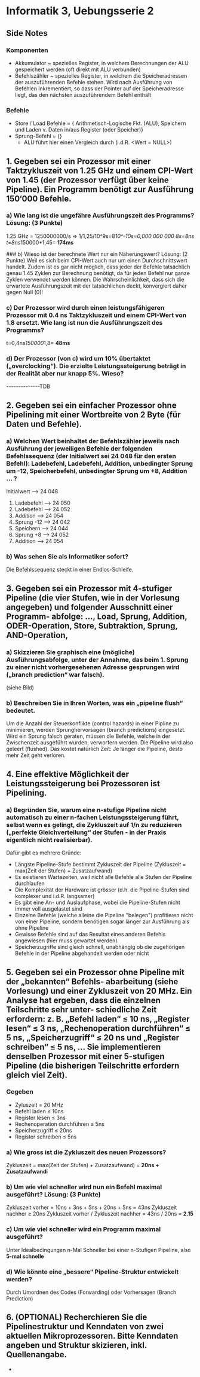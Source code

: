 # Informatik 3, Uebungsserie 2

## Side Notes

### Komponenten

- Akkumulator ~ spezielles Register, in welchem Berechnungen der ALU gespeichert werden (oft direkt mit ALU verbunden)
- Befehlszähler ~ spezielles Register, in welchem die Speicheradressen der auszuführenden Befehle stehen. Wird nach Ausführung von Befehlen inkrementiert, so dass der Pointer auf der Speicheradresse liegt, das den nächsten auszuführendem Befehl enthält 

### Befehle
- Store / Load Befehle = { Arithmetisch-Logische Fkt. (ALU), Speichern und Laden v. Daten in/aus Register (oder Speicher)}
- Sprung-Befehl = {}
    - ALU führt hier einen Vergleich durch (i.d.R. <Wert = NULL>)

## 1. Gegeben sei ein Prozessor mit einer Taktzykluszeit von 1.25 GHz und einem CPI-Wert von 1.45 (der Prozessor verfügt über keine Pipeline). Ein Programm benötigt zur Ausführung 150‘000 Befehle.

### a) Wie lang ist die ungefähre Ausführungszeit des Programms? Lösung: (3 Punkte)
1.25 GHz = 1250000000/s => 1/1,25/10^9s=8*10^-10s=0,000 000 000 8s=8ns  
t=8ns*150000*1,45= **174ms**  

### b) Wieso ist der berechnete Wert nur ein Näherungswert? Lösung: (2 Punkte)
Weil es sich beim CPI-Wert auch nur um einen Durchschnittswert handelt. Zudem ist es gar nicht möglich, dass jeder der Befehle tatsächlich genau 1.45 Zyklen zur Berechnung benötigt, da für jeden Befehl nur ganze Zyklen verwendet werden können. Die Wahrscheinlichkeit, dass sich die erwartete Ausführungszeit mit der tatsächlichen deckt, konvergiert daher gegen Null (0)!

### c) Der Prozessor wird durch einen leistungsfähigeren Prozessor mit 0.4 ns Taktzykluszeit und einem CPI-Wert von 1.8 ersetzt. Wie lang ist nun die Ausführungszeit des Programms?
t=0,4ns*150000*1,8= **48ms**

### d) Der Prozessor (von c) wird um 10% übertaktet („overclocking“). Die erzielte Leistungssteigerung beträgt in der Realität aber nur knapp 5%. Wieso?
--------------TDB

## 2. Gegeben sei ein einfacher Prozessor ohne Pipelining mit einer Wortbreite von 2 Byte (für Daten und Befehle).
### a) Welchen Wert beinhaltet der Befehlszähler jeweils nach Ausführung der jeweiligen Befehle der folgenden Befehlssequenz (der Initialwert sei 24 048 für den ersten Befehl): Ladebefehl, Ladebefehl, Addition, unbedingter Sprung um -12, Speicherbefehl, unbedingter Sprung um +8, Addition ... ?
Initialwert	--> 24 048
1. Ladebefehl	--> 24 050	
2. Ladebefehl	--> 24 052	
3. Addition	--> 24 054	
4. Sprung -12	--> 24 042	
5. Speichern	--> 24 044	
6. Sprung +8	--> 24 052	
7. Addition	--> 24 054	

### b) Was sehen Sie als Informatiker sofort?
Die Befehlssequenz steckt in einer Endlos-Schleife.

## 3. Gegeben sei ein Prozessor mit 4-stufiger Pipeline (die vier Stufen, wie in der Vorlesung angegeben) und folgender Ausschnitt einer Programm- abfolge: ..., Load, Sprung, Addition, ODER-Operation, Store, Subtraktion, Sprung, AND-Operation, 
### a) Skizzieren Sie graphisch eine (mögliche) Ausführungsabfolge, unter der Annahme, das beim 1. Sprung zu einer nicht vorhergesehenen Adresse gesprungen wird („branch prediction“ war falsch).
(siehe Bild)
### b) Beschreiben Sie in Ihren Worten, was ein „pipeline flush“ bedeutet.
Um die Anzahl der Steuerkonflikte (control hazards) in einer Pipline zu minimieren, werden Sprunghervorsagen (branch predictions) eingesetzt. Wird ein Sprung falsch geraten, müssen die Befehle, welche in der Zwischenzeit ausgeführt wurden, verworfern werden. Die Pipeline wird also geleert (flushed). Das kostet natürlich Zeit: Je länger die Pipeline, desto mehr Zeit geht verloren.

## 4. Eine effektive Möglichkeit der Leistungssteigerung bei Prozessoren ist Pipelining.
### a) Begründen Sie, warum eine n-stufige Pipeline nicht automatisch zu einer n-fachen Leistungssteigerung führt, selbst wenn es gelingt, die Zykluszeit auf 1/n zu reduzieren („perfekte Gleichverteilung“ der Stufen - in der Praxis eigentlich nicht realisierbar).
Dafür gibt es mehrere Gründe:
- Längste Pipeline-Stufe bestimmt Zykluszeit der Pipeline (Zykluszeit = max(Zeit der Stufen) + Zusatzaufwand)
- Es existieren Wartezeiten, weil nicht alle Befehle alle Stufen der Pipeline durchlaufen
- Die Komplexität der Hardware ist grösser (d.h. die Pipeline-Stufen sind komplexer und i.d.R. langsamer)
- Es gibt eine An- und Auslaufphase, wobei die Pipeline-Stufen nicht immer voll ausgelastet sind
- Einzelne Befehle (welche alleine die Pipeline "belegen") profitieren nicht von einer Pipeline, sondern benötigen sogar länger zur Ausführung als ohne Pipeline
- Gewisse Befehle sind auf das Resultat eines anderen Befehls angewiesen (hier muss gewartet werden)
- Speicherzugriffe sind gleich schnell, unabhängig ob die zugehörigen Befehle in der Pipeline abgehandelt werden oder nicht

## 5. Gegeben sei ein Prozessor ohne Pipeline mit der „bekannten“ Befehls- abarbeitung (siehe Vorlesung) und einer Zykluszeit von 20 MHz. Ein Analyse hat ergeben, dass die einzelnen Teilschritte sehr unter- schiedliche Zeit erfordern: z. B. „Befehl laden“ ≤ 10 ns, „Register lesen“ ≤ 3 ns, „Rechenoperation durchführen“ ≤ 5 ns, „Speicherzugriff“ ≤ 20 ns und „Register schreiben“ ≤ 5 ns, ... Sie implementieren denselben Prozessor mit einer 5-stufigen Pipeline (die bisherigen Teilschritte erfordern gleich viel Zeit).

### Gegeben
- Zyluszeit = 20 MHz
- Befehl laden ≤ 10ns
- Register lesen ≤ 3ns
- Rechenoperation durchführen ≤ 5ns
- Speicherzugriff ≤ 20ns
- Register schreiben ≤ 5ns

### a) Wie gross ist die Zykluszeit des neuen Prozessors?
Zykluszeit = max(Zeit der Stufen) + Zusatzaufwand) = **20ns + Zusatzaufwandi**

### b) Um wie viel schneller wird nun ein Befehl maximal ausgeführt? Lösung: (3 Punkte)
Zykluszeit vorher = 10ns + 3ns + 5ns + 20ns + 5ns = 43ns
Zykluszeit nachher ≥ 20ns
Zykluszeit vorher / Zykluszeit nachher = 43ns / 20ns = **2.15** 

### c) Um wie viel schneller wird ein Programm maximal ausgeführt?
Unter Idealbedingungen n-Mal Schneller bei einer n-Stufigen Pipeline, also **5-mal schnelle**

### d) Wie könnte eine „bessere“ Pipeline-Struktur entwickelt werden?
Durch Umordnen des Codes (Forwarding) oder Vorhersagen (Branch Prediction)

## 6. (OPTIONAL) Recherchieren Sie die Pipelinestruktur und Kenndaten von zwei aktuellen Mikroprozessoren. Bitte Kenndaten angeben und Struktur skizieren, inkl. Quellenangabe.
-
